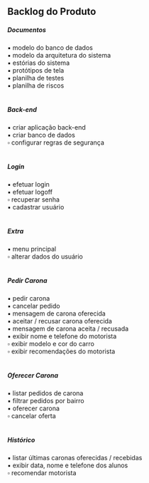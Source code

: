Backlog do Produto
-----------

##### Documentos
:black_small_square: modelo do banco de dados  
:black_small_square: modelo da arquitetura do sistema  
:black_small_square: estórias do sistema  
:black_small_square: protótipos de tela  
:black_small_square: planilha de testes  
:black_small_square: planilha de riscos  
<br>

##### Back-end
:black_small_square: criar aplicação back-end  
:black_small_square: criar banco de dados  
:white_small_square: configurar regras de segurança  
<br>

##### Login
:black_small_square: efetuar login  
:black_small_square: efetuar logoff  
:white_small_square: recuperar senha  
:black_small_square: cadastrar usuário  
<br>

##### Extra
:black_small_square: menu principal  
:white_small_square: alterar dados do usuário  
<br>

##### Pedir Carona
:black_small_square: pedir carona  
:black_small_square: cancelar pedido  
:black_small_square: mensagem de carona oferecida  
:black_small_square: aceitar / recusar carona oferecida  
:black_small_square: mensagem de carona aceita / recusada  
:black_small_square: exibir nome e telefone do motorista  
:white_small_square: exibir modelo e cor do carro  
:white_small_square: exibir recomendações do motorista  
<br>

##### Oferecer Carona
:black_small_square: listar pedidos de carona  
:black_small_square: filtrar pedidos por bairro  
:black_small_square: oferecer carona  
:white_small_square: cancelar oferta  
<br>

##### Histórico
:black_small_square: listar últimas caronas oferecidas / recebidas  
:black_small_square: exibir data, nome e telefone dos alunos  
:white_small_square: recomendar motorista  